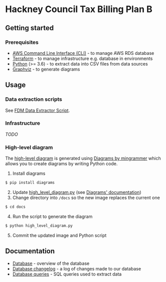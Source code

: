 # Hackney Council Tax Billing Plan B

## Getting started

### Prerequisites

- [AWS Command Line Interface (CLI)](https://aws.amazon.com/cli/) - to manage AWS RDS database
- [Terraform](https://www.terraform.io/) - to manage infrastructure e.g. database in environments
- [Python](https://www.python.org/) (>= 3.6) - to extract data into CSV files from data sources
- [Graphviz](https://graphviz.gitlab.io/download/) - to generate diagrams

## Usage

### Data extraction scripts

See [FDM Data Extractor Script](data_scripts/FDM_DATA_EXTRACTOR.md).

### Infrastructure

*TODO*

### High-level diagram

The [high-level diagram](./docs/high_level_diagram.png) is generated using [Diagrams by mingrammer](https://diagrams.mingrammer.com/) which allows you to create diagrams by writing Python code.

1. Install diagrams
```bash
$ pip install diagrams
```
2. Update [high_level_diagram.py](./docs/high_level_diagram.py) (see [Diagrams' documentation](https://diagrams.mingrammer.com/docs/guides/diagram))
3. Change directory into `/docs` so the new image replaces the current one
```bash
$ cd docs
```
4. Run the script to generate the diagram
```bash
$ python high_level_diagram.py
```
5. Commit the updated image and Python script

## Documentation

- [Database](./docs/database.md) - overview of the database
- [Database changelog](./docs/database_changelog.md) - a log of changes made to our database
- [Database queries](./docs/database_queries.md) - SQL queries used to extract data
